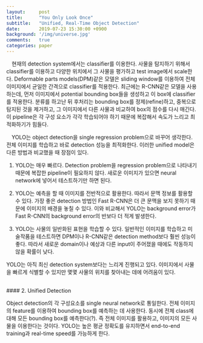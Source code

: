 ```yaml
---
layout:     post
title:      "You Only Look Once"
subtitle:   "Unified, Real-Time Object Detection"
date:       2019-07-23 15:30:00 +0900
background: '/img/universe.jpg'
comments:   true
categories: paper
---
```



&emsp;현재의 detection system에서는 classifier를 이용한다. 사물을 탐지하기 위해서 classifier를 이용하고 다양한 위치에서 그 사물을 평가하고 test image에서 scale한다. Deformable parts models(DPM)같은 모델은 sliding window를 이용하여 전체 이미지에서 균일한 간격으로 classifier를 적용한다. 최근에는 R-CNN같은 모델을 사용하는데, 먼저 이미지에서 potential bounding box들을 생성하고 이 box에 classifier를 적용한다. 분류를 하고난 뒤 후처리는 bounding box를 정제(refine)하고, 중복으로 탐지된 것을 제거하고, 그 이미지에서 다른 사물과 비교하여 box의 점수를 다시 매긴다. 이 pipeline은 각 구성 요소가 각각 학습되어야 하기 때문에 복잡해서 속도가 느리고 최적화하기가 힘들다.

&emsp;YOLO는 object detection을 single regression problem으로 바꾸어 생각한다. 전체 이미지를 학습하고 바로 detection 성능을 최적화한다. 이러한 unified model은 다른 방법과 비교했을 때 장점이 있다.

1) YOLO는 매우 빠르다. Detection problem을 regression problem으로 나타내기 때문에 복잡한 pipeline이 필요하지 않다. 새로운 이미지가 있으면 neural network에 넣어서 테스트하기만 하면 된다.

2) YOLO는 예측을 할 때 이미지를 전반적으로 활용한다. 따라서 문맥 정보를 활용할 수 있다. 가장 좋은 detection 방법인 Fast R-CNN은 더 큰 문맥을 보지 못하기 때문에 이미지의 배경을 놓칠 수 있다. 이와 비교해서 YOLO는 background error가 Fast R-CNN의 background error의 반보다 더 적게 발생한다.

3) YOLO는 사물의 일반화된 표현을 학습할 수 있다. 일반적인 이미지를 학습하고 미술작품을 테스트하면 DPM이나 R-CNN같은 detection method보다 훨씬 성능이 좋다. 따라서 새로운 domain이나 예상과 다른 input이 주어졌을 때에도 작동하지 않을 확률이 낮다.

YOLO는 아직 최신 detection system보다는 느리게 진행되고 있다. 이미지에서 사물을 빠르게 식별할 수 있지만 몇몇 사물의 위치를 찾아내는 데에 어려움이 있다. 

<br>
#### 2. Unified Detection

Object detection의 각 구성요소를 single neural network로 통일한다. 전체 이미지의 feature를 이용하여 bounding box를 예측하는 데 사용한다. 동시에 전체 class에 대해 모든 bounding box를 예측한다(?). 즉 전체 이미지를 활용하고, 이미지의 모든 사물을 이용한다는 것이다. YOLO는 높은 평균 정확도를 유지하면서 end-to-end training과 real-time speed를 가능하게 한다.